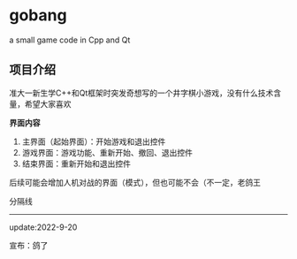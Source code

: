 # gobang
a small game code in Cpp and Qt

## 项目介绍

准大一新生学C++和Qt框架时突发奇想写的一个井字棋小游戏，没有什么技术含量，希望大家喜欢

**界面内容**
1. 主界面（起始界面）：开始游戏和退出控件
2. 游戏界面：游戏功能、重新开始、撤回、退出控件
3. 结束界面：重新开始和退出控件

后续可能会增加人机对战的界面（模式），但也可能不会（不一定，老鸽王



分隔线

---

update:2022-9-20

宣布：鸽了

